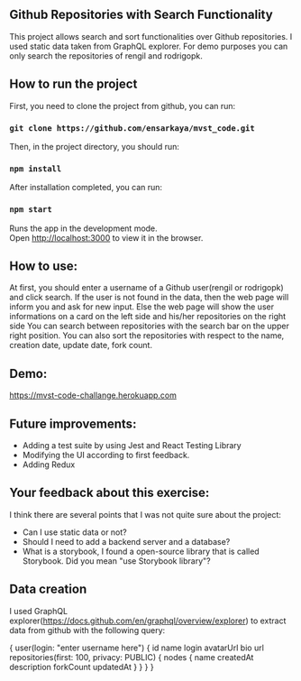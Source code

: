 **Github Repositories with Search Functionality**
-
This project allows search and sort functionalities over Github repositories. I used static data taken from GraphQL explorer. For demo purposes you can only search the repositories of rengil and rodrigopk.

**How to run the project**
-
First, you need to clone the project from github, you can run:
### `git clone https://github.com/ensarkaya/mvst_code.git`
Then, in the project directory, you should run:
### `npm install`
After installation completed, you can run:
### `npm start`
Runs the app in the development mode.\
Open [http://localhost:3000](http://localhost:3000) to view it in the browser.

**How to use:**
-
At first, you should enter a username of a Github user(rengil or rodrigopk) and click search. 
If the user is not found in the data, then the web page will inform you and ask for new input.
Else the web page will show the user informations on a card on the left side and his/her repositories on the right side
You can search between repositories with the search bar on the upper right position.
You can also sort the repositories with respect to the name, creation date, update date, fork count.

**Demo:**
-
https://mvst-code-challange.herokuapp.com

**Future improvements:**
-
- Adding a test suite by using Jest and React Testing Library
- Modifying the UI according to first feedback.
- Adding Redux 

**Your feedback about this exercise:**
-
I think there are several points that I was not quite sure about the project:
- Can I use static data or not?
- Should I need to add a backend server and a database?
- What is a storybook, I found a open-source library that is called Storybook. Did you mean "use Storybook library"?

**Data creation**
-
I used GraphQL explorer(https://docs.github.com/en/graphql/overview/explorer) to extract data from github with the following query:

{
  user(login: "enter username here") {
    id
    name
    login
    avatarUrl
    bio
    url
     repositories(first: 100, privacy: PUBLIC) {
      nodes {
        name
        createdAt
        description
        forkCount
        updatedAt
      }
    }
  }
}

